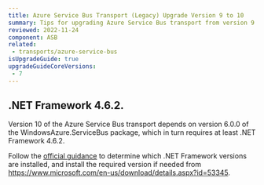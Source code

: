 ```yaml
---
title: Azure Service Bus Transport (Legacy) Upgrade Version 9 to 10
summary: Tips for upgrading Azure Service Bus transport from version 9 to 10.
reviewed: 2022-11-24
component: ASB
related:
 - transports/azure-service-bus
isUpgradeGuide: true
upgradeGuideCoreVersions:
 - 7
---
```


## .NET Framework 4.6.2.

Version 10 of the Azure Service Bus transport depends on version 6.0.0 of the WindowsAzure.ServiceBus package, which in turn requires at least .NET Framework 4.6.2.

Follow the [official guidance](/transports/upgrades/asb-10toasbs-1.md#api-differences-azure-cli-options) to determine which .NET Framework versions are installed, and install the required version if needed from https://www.microsoft.com/en-us/download/details.aspx?id=53345.
